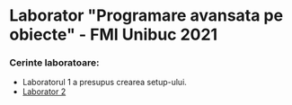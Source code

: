 # Laborator "Programare avansata pe obiecte" - FMI Unibuc 2021


### Cerinte laboratoare:
- Laboratorul 1 a presupus crearea setup-ului.
- [Laborator 2](https://github.com/dianavasiliu10/PAO_lab/blob/master/lab2/LaboratorPAO_2.pdf)
